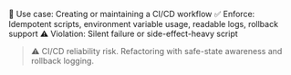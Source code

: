 <!-- OVERRIDE: CI/CD Pipeline Project -->
📌 Use case: Creating or maintaining a CI/CD workflow
✅ Enforce: Idempotent scripts, environment variable usage, readable logs, rollback support
⚠️ Violation: Silent failure or side-effect-heavy script
> ⚠️ CI/CD reliability risk. Refactoring with safe-state awareness and rollback logging.
